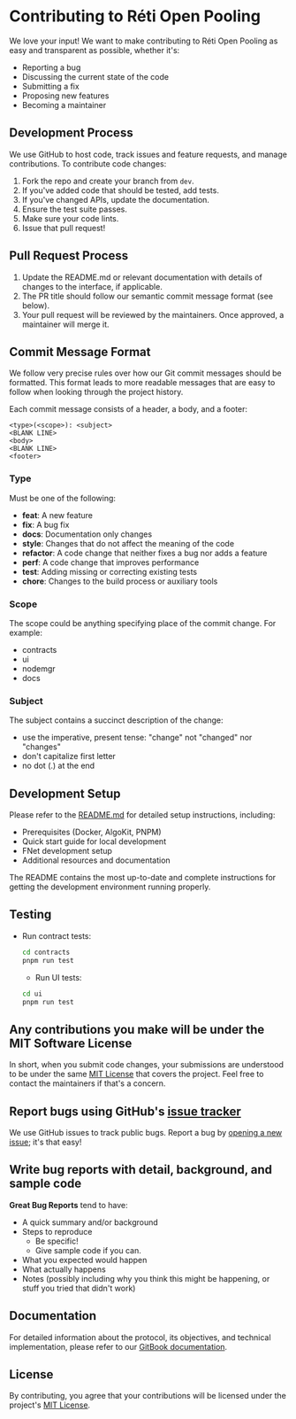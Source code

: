 # Contributing to Réti Open Pooling

We love your input! We want to make contributing to Réti Open Pooling as easy and transparent as possible, whether it's:

- Reporting a bug
- Discussing the current state of the code
- Submitting a fix
- Proposing new features
- Becoming a maintainer

## Development Process

We use GitHub to host code, track issues and feature requests, and manage contributions. To contribute code changes:

1. Fork the repo and create your branch from `dev`.
2. If you've added code that should be tested, add tests.
3. If you've changed APIs, update the documentation.
4. Ensure the test suite passes.
5. Make sure your code lints.
6. Issue that pull request!

## Pull Request Process

1. Update the README.md or relevant documentation with details of changes to the interface, if applicable.
2. The PR title should follow our semantic commit message format (see below).
3. Your pull request will be reviewed by the maintainers. Once approved, a maintainer will merge it.

## Commit Message Format

We follow very precise rules over how our Git commit messages should be formatted. This format leads to more readable messages that are easy to follow when looking through the project history.

Each commit message consists of a header, a body, and a footer:

```
<type>(<scope>): <subject>
<BLANK LINE>
<body>
<BLANK LINE>
<footer>
```

### Type

Must be one of the following:

- **feat**: A new feature
- **fix**: A bug fix
- **docs**: Documentation only changes
- **style**: Changes that do not affect the meaning of the code
- **refactor**: A code change that neither fixes a bug nor adds a feature
- **perf**: A code change that improves performance
- **test**: Adding missing or correcting existing tests
- **chore**: Changes to the build process or auxiliary tools

### Scope

The scope could be anything specifying place of the commit change. For example:

- contracts
- ui
- nodemgr
- docs

### Subject

The subject contains a succinct description of the change:

- use the imperative, present tense: "change" not "changed" nor "changes"
- don't capitalize first letter
- no dot (.) at the end

## Development Setup

Please refer to the [README.md](README.md) for detailed setup instructions, including:

- Prerequisites (Docker, AlgoKit, PNPM)
- Quick start guide for local development
- FNet development setup
- Additional resources and documentation

The README contains the most up-to-date and complete instructions for getting the development environment running properly.

## Testing

- Run contract tests:

  ```bash
  cd contracts
  pnpm run test
  ```

  - Run UI tests:

  ```bash
  cd ui
  pnpm run test
  ```

## Any contributions you make will be under the MIT Software License

In short, when you submit code changes, your submissions are understood to be under the same [MIT License](http://choosealicense.com/licenses/mit/) that covers the project. Feel free to contact the maintainers if that's a concern.

## Report bugs using GitHub's [issue tracker](https://github.com/algorandfoundation/reti/issues)

We use GitHub issues to track public bugs. Report a bug by [opening a new issue](https://github.com/algorandfoundation/reti/issues/new); it's that easy!

## Write bug reports with detail, background, and sample code

**Great Bug Reports** tend to have:

- A quick summary and/or background
- Steps to reproduce
  - Be specific!
  - Give sample code if you can.
- What you expected would happen
- What actually happens
- Notes (possibly including why you think this might be happening, or stuff you tried that didn't work)

## Documentation

For detailed information about the protocol, its objectives, and technical implementation, please refer to our [GitBook documentation](https://txnlab.gitbook.io/reti-open-pooling).

## License

By contributing, you agree that your contributions will be licensed under the project's [MIT License](LICENSE).
